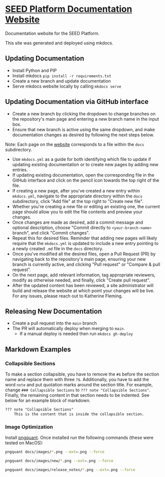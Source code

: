 # [SEED Platform Documentation Website](https://seed-platform.org/)

Documentation website for the SEED Platform.

This site was generated and deployed using mkdocs.

## Updating Documentation

* Install Python and PIP
* Install mkdocs `pip install -r requirements.txt`
* Create a new branch and update documentation
* Serve mkdocs website locally by calling `mkdocs serve`

## Updating Documentation via GitHub interface

* Create a new branch by clicking the dropdown to change branches on the repository's main page and entering a new branch name in the input box.
* Ensure that new branch is active using the same dropdown, and make documentation changes as desired by following the next steps below.

Note: Each page on the [website](https://seed-platform.org/) corresponds to a file within the `docs` subdirectory.

* Use `mkdocs.yml` as a guide for both identifying which file to update if updating existing documentation or to create new pages by adding new entries.
* If updating existing documentation, open the corresponding file in the GitHub interface and click on the pencil icon towards the top right of the file.
* If creating a new page, after you've created a new entry within `mkdocs.yml`, navigate to the appropriate directory within the `docs` subdirectory, click "Add file" at the top right to "Create new file".
* Whether you're creating a new file or editing an existing one, the current page should allow you to edit the file contents and preview your changes.
* Once changes are made as desired, add a commit message and optional description, choose "Commit directly to `<your-branch-name>` branch", and click "Commit changes".
* Repeat this for desired files. Reminder that adding new pages will likely require that the `mkdocs.yml` is updated to include a new entry pointing to a newly created `.md` file in the `docs` directory.
* Once you've modified all the desired files, open a Pull Request (PR) by navigating back to the repository's main page, ensuring your new branch is currently active, and clicking "Pull request" or "Compare & pull request".
* On the next page, add relevant information, tag appropriate reviewers, modify as otherwise needed, and finally, click "Create pull request".
* After the updated content has been reviewed, a site administrator will build and release the website at which point your changes will be live.
For any issues, please reach out to Katherine Fleming.

## Releasing New Documentation

* Create a pull request into the `main` branch
* The PR will automatically deploy when merging to `main`.
  * If a manual deploy is needed then run `mkdocs gh-deploy`

## Markdown Examples

### Collapsible Sections

To make a section collapsible, you have to remove the `#`s before the section name and replace them with three `?`s. Additionally, you have to add the word `note` and put quotation marks around the section title. For example, change `### Collapsible Sections` to `??? note "Collapsible Sections"`. Finally, the remaining content in that section needs to be indented. See below for an example block of markdown.

```markdown
??? note "Collapsible Sections"
    This is the content that is inside the collapsible section.
```

### Image Optimization

Install [pngquant](https://lib.rs/install/pngquant). Once installed run the following commands (these were tested on MacOS):

```BASH
pngquant docs/images/*.png --ext=.png --force
```

```BASH
pngquant docs/images/new/*.png --ext=.png --force
```

```BASH
pngquant docs/images/release_notes/*.png --ext=.png --force
```
